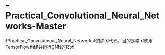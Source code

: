 # -Practical_Convolutional_Neural_Networks-Master
《Practical_Convolutional_Neural_Networks》的练习代码，目的是学习使用TensorFlow构建并运行CNN的技术
